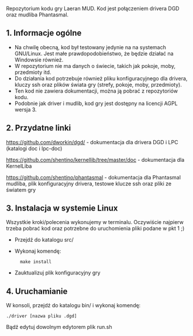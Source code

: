 Repozytorium kodu gry Laeran MUD. Kod jest połączeniem drivera DGD oraz mudliba Phantasmal.

## 1. Informacje ogólne ##

* Na chwilę obecną, kod był testowany jedynie na na systemach GNU/Linux. Jest małe prawdopodobieństwo, że będzie działać na Windowsie również.
* W repozytorium nie ma danych o świecie, takich jak pokoje, moby, przedmioty itd.
* Do działania kod potrzebuje również pliku konfiguracyjnego dla drivera, kluczy ssh oraz plików świata gry (strefy, pokoje, moby, przedmioty).
* Ten kod nie zawiera dokumentacji, można ją pobrać z repozytoriów kodu.
* Podobnie jak driver i mudlib, kod gry jest dostępny na licencji AGPL wersja 3.

## 2. Przydatne linki ##

https://github.com/dworkin/dgd/ - dokumentacja dla drivera DGD i LPC (katalogi doc i lpc-doc)

https://github.com/shentino/kernellib/tree/master/doc - dokumentacja dla KernelLiba

https://github.com/shentino/phantasmal - dokumentacja dla Phantasmal mudliba, plik konfiguracyjny drivera, testowe klucze ssh oraz pliki ze światem gry

## 3. Instalacja w systemie Linux ##

Wszystkie kroki/polecenia wykonujemy w terminalu. Oczywiście najpierw trzeba pobrać kod oraz potrzebne do uruchomienia pliki podane w pkt 1 ;)

* Przejdź do katalogu src/
* Wykonaj komendę:

		make install

* Zauktualizuj plik konfiguracyjny gry

## 4. Uruchamianie ##

W konsoli, przejdź do katalogu bin/ i wykonaj komendę:

	./driver [nazwa pliku .dgd]

Bądź edytuj dowolnym edytorem plik   run.sh  

